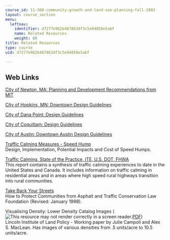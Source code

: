 ```yaml
---
course_id: 11-360-community-growth-and-land-use-planning-fall-2003
layout: course_section
menu:
  leftnav:
    identifier: d7277e962b487863df3c5e94858e5abf
    name: Related Resources
    weight: 60
title: Related Resources
type: course
uid: d7277e962b487863df3c5e94858e5abf

---
```


Web Links
---------

[City of Newton, MA: Planning and Development Recommendations from MIT](http://www.newtonma.gov/gov/planning/reports/intro.asp)

[City of Hopkins, MN: Downtown Design Guidelines](http://www.hopkinsmn.com/development/downtown.php)

[City of Dana Point: Design Guidelines](http://www.danapoint.org/)

[City of Coquitlam: Design Guidelines](http://www.coquitlam.ca/Business/Developing+Coquitlam/Strategic+Plans/Design+Guidelines.htm)

[City of Austin: Downtown Austin Design Guidelines](https://www.austintexas.gov/sites/default/files/files/Boards_and_Commissions/Design_Commission_urban_design_guidelines_for_austin.pdf)

[Traffic Calming Measures - Speed Hump](http://www.ite.org/traffic/hump.asp)  
Design, Implementation, Potential Impacts and Cost of Speed Humps.

[Traffic Calming, State of the Practice, ITE, U.S. DOT, FHWA](http://www.ite.org/traffic/tcstate.asp)  
This report contains a synthesis of traffic calming experiences to date in the United States and Canada. It includes information on traffic calming in residential areas and in areas where high speed rural highways transition into rural communities.

[Take Back Your Streets](http://contextsensitivesolutions.org/content/reading/take-back-your-streets/)  
How to Protect Communities from Asphalt and Traffic Conservation Law Foundation (Revised: January 1998).

Visualising Density: Lower Density Catalog Images (![This resource may not render correctly in a screen reader.](/images/inacessible.gif)[PDF](https://www.sanmarcostx.gov/DocumentCenter/View/2797/Visualizing-Density-Catalogue-PDF))  
Lincoln Institute of Land Policy - Working paper by Julie Campoli and Alex S. MacLean. Has images of various densities from .5 units/acre to 10.5 units/acre.